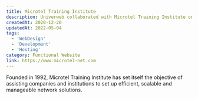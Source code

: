 ```yaml
---
title: Microtel Training Institute
description: Univerweb collaborated with Microtel Training Institute on its digital presence. We created the website and we provide hosting.
createdAt: 2020-12-20
updatedAt: 2022-05-04
tags:
  - 'WebDesign'
  - 'Development'
  - 'Hosting'
category: Functional Website
link: https://www.microtel-net.com
---
```


Founded in 1992, Microtel Training Institute has set itself the objective of assisting companies and institutions to set up efficient, scalable and manageable network solutions.

